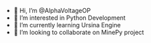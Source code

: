 - 👋 Hi, I’m @AlphaVoltageOP
- 👀 I’m interested in Python Development
- 🌱 I’m currently learning Ursina Engine
- 💞️ I’m looking to collaborate on MinePy project

<!---
AlphaVoltageOP/AlphaVoltageOP is a ✨ special ✨ repository because its `README.md` (this file) appears on your GitHub profile.
You can click the Preview link to take a look at your changes.
--->
